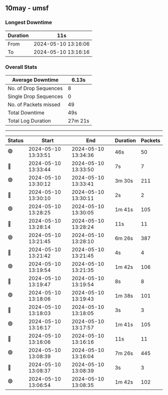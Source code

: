 
## 10may - umsf

### Longest Downtime

Duration | 11s
---- | ----
From | 2024-05-10 13:16:06
To | 2024-05-10 13:16:16

### Overall Stats

Average Downtime | 6.13s
---- | ----
No. of Drop Sequences | 8
Single Drop Sequences | 0
No. of Packets missed | 49
Total Downtime | 49s
Total Log Duration | 27m 21s


---------

Status | Start | End | Duration | Packets
---- | ---- | ---- | ---- | ----
🟢 | 2024-05-10 13:33:51 | 2024-05-10 13:34:36 | 46s | 50
🔴 | 2024-05-10 13:33:44 | 2024-05-10 13:33:50 | 7s | 7
🟢 | 2024-05-10 13:30:12 | 2024-05-10 13:33:41 | 3m 30s | 211
🔴 | 2024-05-10 13:30:10 | 2024-05-10 13:30:11 | 2s | 2
🟢 | 2024-05-10 13:28:25 | 2024-05-10 13:30:05 | 1m 41s | 105
🔴 | 2024-05-10 13:28:14 | 2024-05-10 13:28:24 | 11s | 11
🟢 | 2024-05-10 13:21:45 | 2024-05-10 13:28:10 | 6m 26s | 387
🔴 | 2024-05-10 13:21:42 | 2024-05-10 13:21:45 | 4s | 4
🟢 | 2024-05-10 13:19:54 | 2024-05-10 13:21:35 | 1m 42s | 106
🔴 | 2024-05-10 13:19:47 | 2024-05-10 13:19:54 | 8s | 8
🟢 | 2024-05-10 13:18:06 | 2024-05-10 13:19:43 | 1m 38s | 101
🔴 | 2024-05-10 13:18:03 | 2024-05-10 13:18:05 | 3s | 3
🟢 | 2024-05-10 13:16:17 | 2024-05-10 13:17:57 | 1m 41s | 105
🔴 | 2024-05-10 13:16:06 | 2024-05-10 13:16:16 | 11s | 11
🟢 | 2024-05-10 13:08:39 | 2024-05-10 13:16:04 | 7m 26s | 445
🔴 | 2024-05-10 13:08:37 | 2024-05-10 13:08:39 | 3s | 3
🟢 | 2024-05-10 13:06:54 | 2024-05-10 13:08:35 | 1m 42s | 102